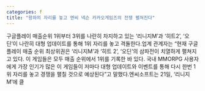 ```yaml
---
categories: f
title: "왕좌의 자리를 놓고 엔씨 넥슨 카카오게임즈의 전쟁 펼쳐진다"
---
```

구글플레이 매출순위 1위부터 3위를 나란히 차지하고 있는 ‘리니지M’과 ‘히트2’, ‘오딘’이 나란히 대형 업데이트를 통해 1위 자리를 놓고 격돌한다.업계 관계자는 “현재 구글플레이 매출 순위 최상위권은 ‘리니지M’과 ‘히트 2’, ‘오딘’의 삼파전이 치열하게 펼쳐지고 있다. 이 게임들은 모두 매출 순위에서 1위를 기록한 바 있다. 국내 MMORPG 사용자에게 가장 인기가 많은 이 게임들이 저마다 대형 업데이트와 이벤트를 통해 다시 한번 1위 자리를 놓고 경쟁을 펼칠 것으로 예상된다”고 말했다.엔씨소프트는 21일, ‘리니지M’에 클